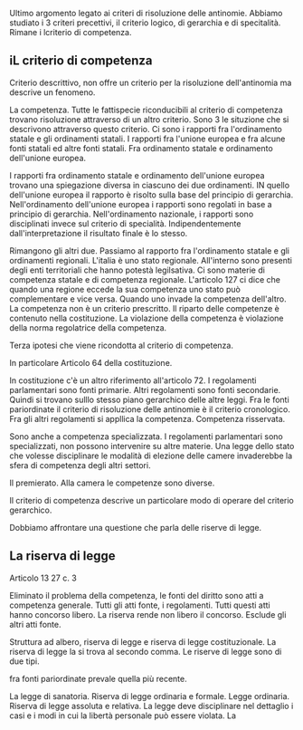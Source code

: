 Ultimo argomento legato ai criteri di risoluzione delle antinomie. Abbiamo studiato i 3 criteri precettivi, il criterio logico, di gerarchia e di specitalità. Rimane i lcriterio di competenza. 

## iL criterio di competenza

Criterio descrittivo, non offre un criterio per la risoluzione dell'antinomia ma descrive un fenomeno. 

La competenza. Tutte le fattispecie riconducibili al criterio di competenza trovano risoluzione attraverso di un altro criterio. Sono 3 le situzione che si descrivono attraverso questo criterio. Ci sono i rapporti fra l'ordinamento statale e gli ordinamenti statali. I rapporti fra l'unione europea e fra alcune fonti statali ed altre fonti statali. Fra ordinamento statale e ordinamento dell'unione europea. 

I rapporti fra ordinamento statale e ordinamento dell'unione europea trovano una spiegazione diversa in ciascuno dei due ordinamenti. IN quello dell'unione europea il rapporto è risolto sulla base del principio di gerarchia. Nell'ordinamento dell'unione europea i rapporti sono regolati in base a principio di gerarchia. Nell'ordinamento nazionale, i rapporti sono disciplinati invece sul criterio di specialità. Indipendentemente dall'interpretazione il risultato finale è lo stesso. 

Rimangono gli altri due. Passiamo al rapporto fra l'ordinamento statale e gli ordinamenti regionali. L'italia è uno stato regionale. All'interno sono presenti degli enti territoriali che hanno potestà legilsativa. Ci sono materie di competenza statale e di competenza regionale. L'articolo 127 ci dice che quando una regione eccede la sua competenza uno stato può complementare e vice versa. Quando uno invade la competenza dell'altro. La competenza non è un criterio prescritto. Il riparto delle competenze è contenuto nella costituzione. La violazione della competenza è violazione della norma regolatrice della competenza. 

Terza ipotesi che viene ricondotta al criterio di competenza.

In particolare Articolo 64 della costituzione. 

In costituzione c'è un altro riferimento all'articolo 72. I regolamenti parlamentari sono fonti primarie. Altri regolamenti sono fonti secondarie. Quindi si trovano sulllo stesso piano gerarchico delle altre leggi. Fra le fonti pariordinate il criterio di risoluzione delle antinomie è il criterio cronologico. Fra gli altri regolamenti si appllica la competenza. Competenza risservata. 

Sono anche a competenza specializzata. I regolamenti parlamentari sono specializzati, non possono intervenire su altre materie. Una legge dello stato che volesse disciplinare le modalità di elezione delle camere invaderebbe la sfera di competenza degli altri settori. 

Il premierato. Alla camera le competenze sono diverse. 

Il criterio di competenza descrive un particolare modo di operare del criterio gerarchico. 

Dobbiamo affrontare una questione che parla delle riserve di legge.

## La riserva di legge
Articolo 13
27 c. 3

Eliminato il problema della competenza, le fonti del diritto sono atti a competenza generale. Tutti gli atti fonte, i regolamenti. Tutti questi atti hanno concorso libero. La riserva rende non libero il concorso. Esclude gli altri atti fonte.

Struttura ad albero, riserva di legge e riserva di legge costituzionale. La riserva di legge la si trova al secondo comma. Le riserve di legge sono di due tipi.

fra fonti pariordinate prevale quella più recente. 

La legge di sanatoria. Riserva di legge ordinaria e formale. Legge ordinaria. Riserva di legge assoluta e relativa. La legge deve disciplinare nel dettaglio i casi e i modi in cui la libertà personale può essere violata. La 
